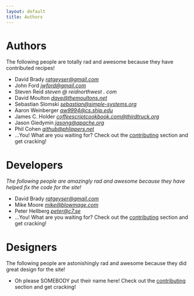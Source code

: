 ```yaml
---
layout: default
title: Authors
---
```


# Authors

The following people are totally rad and awesome because they have contributed recipes!

* David Brady *ratgeyser@gmail.com*
* John Ford *jwford@gmail.com*
* Steven Reid *steven @ reidnorthwest . com*
* David Moulton *dave@themoultons.net*
* Sebastian Slomski *sebastian@simple-systems.org*
* Aaron Weinberger *aw9994@cs.ship.edu*
* James C. Holder *coffeescriptcookbook.com@thirdtruck.org*
* Jason Giedymin *jasong@apache.org*
* Phil Cohen *github@phlippers.net*
* ...You! What are you waiting for? Check out the [contributing](/contributing) section and get cracking!

# Developers

*The following people are amazingly rad and awesome because they have helped fix the code for the site!*

* David Brady *ratgeyser@gmail.com*
* Mike Moore *mike@blowmage.com*
* Peter Hellberg *peter@c7.se*
* ...You! What are you waiting for? Check out the [contributing](/contributing) section and get cracking!

# Designers

The following people are astonishingly rad and awesome because they did great design for the site!

* Oh please SOMEBODY put their name here! Check out the [contributing](/contributing) section and get cracking!
